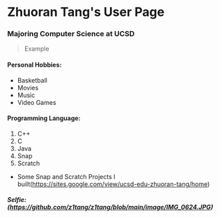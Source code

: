 # **Zhuoran Tang's User Page**

### Majoring Computer Science at UCSD

> Example

#### Personal Hobbies:

- Basketball
- Movies
- Music
- Video Games


#### Programming Language:

1. C++
2. C
3. Java
4. Snap
5. Scratch
- Some Snap and Scratch Projects I built(https://sites.google.com/view/ucsd-edu-zhuoran-tang/home)

##### Selfie: (https://github.com/z1tang/z1tang/blob/main/image/IMG_0624.JPG)
